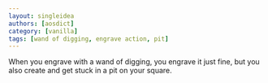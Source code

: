 ```yaml
---
layout: singleidea
authors: [aosdict]
category: [vanilla]
tags: [wand of digging, engrave action, pit]
---
```

When you engrave with a wand of digging, you engrave it just fine, but you also create and get stuck in a pit on your square.
